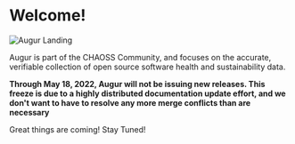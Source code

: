 # Welcome!
![Augur Landing](chaossconn.jpg)

Augur is part of the CHAOSS Community, and focuses on the accurate, verifiable collection of open source software health and sustainability data. 

**Through May 18, 2022, Augur will not be issuing new releases. This freeze is due to a highly distributed documentation update effort, and we don't want to have to resolve any more merge conflicts than are necessary**

Great things are coming! Stay Tuned!
